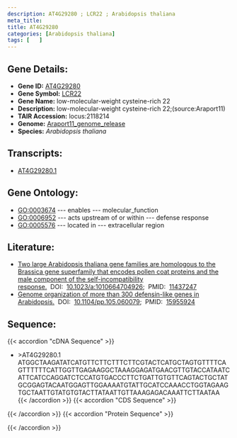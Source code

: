 ```yaml
---
description: AT4G29280 ; LCR22 ; Arabidopsis thaliana
meta_title:
title: AT4G29280
categories: [Arabidopsis thaliana]
tags: [   ]
---
```


## Gene Details:
- **Gene ID:** [AT4G29280](https://www.arabidopsis.org/locus?name=AT4G29280)
- **Gene Symbol:** <u>LCR22</u>
- **Gene Name:** low-molecular-weight cysteine-rich 22
- **Description:**   low-molecular-weight cysteine-rich 22;(source:Araport11)
- **TAIR Accession:** locus:2118214
- **Genome:** [Araport11_genome_release](https://www.arabidopsis.org/download/list?dir=Genes%2FAraport11_genome_release)
- **Species:** *Arabidopsis thaliana*

## Transcripts:
   -  [AT4G29280.1](https://www.arabidopsis.org/gene?name=AT4G29280.1)
## Gene Ontology:
   - [GO:0003674](https://amigo.geneontology.org/amigo/term/GO:0003674)&nbsp;---&nbsp;enables&nbsp;---&nbsp;molecular_function
   - [GO:0006952](https://amigo.geneontology.org/amigo/term/GO:0006952)&nbsp;---&nbsp;acts upstream of or within&nbsp;---&nbsp;defense response
   - [GO:0005576](https://amigo.geneontology.org/amigo/term/GO:0005576)&nbsp;---&nbsp;located in&nbsp;---&nbsp;extracellular region
## Literature:
   - [Two large Arabidopsis thaliana gene families are homologous to the Brassica gene  superfamily that encodes pollen coat proteins and the male component of the  self-incompatibility response.](https://www.doi.org/10.1023/a:1010664704926)&nbsp;&nbsp;DOI:&nbsp;&nbsp;[10.1023/a:1010664704926](https://www.doi.org/10.1023/a:1010664704926);&nbsp;&nbsp;PMID:&nbsp;&nbsp;[11437247](https://pubmed.ncbi.nlm.nih.gov/11437247/)
   - [Genome organization of more than 300 defensin-like genes in Arabidopsis.](https://www.doi.org/10.1104/pp.105.060079)&nbsp;&nbsp;DOI:&nbsp;&nbsp;[10.1104/pp.105.060079](https://www.doi.org/10.1104/pp.105.060079);&nbsp;&nbsp;PMID:&nbsp;&nbsp;[15955924](https://pubmed.ncbi.nlm.nih.gov/15955924/)
## Sequence:
{{< accordion "cDNA Sequence" >}}
- \>AT4G29280.1
ATGGCTAAGATATCATGTTCTTCTTTCTTCGTACTCATGCTAGTGTTTTCAGTTTTTTCATTGGTTGAGAAGGCTAAAGGAGATGAACGTTGTACCATAATCATTCATCCAGGATCTCCATGTGACCCTTCTGATTGTGTTCAGTACTGCTATGCGGAGTACAATGGAGTTGGAAAATGTATTGCATCCAAACCTGGTAGAAGTGCTAATTGTATGTGTACTTATAATTGTTAAAGAGACAAATTCTTAATAA
{{< /accordion >}}
{{< accordion "CDS Sequence" >}}

{{< /accordion >}}
{{< accordion "Protein Sequence" >}}

{{< /accordion >}}
